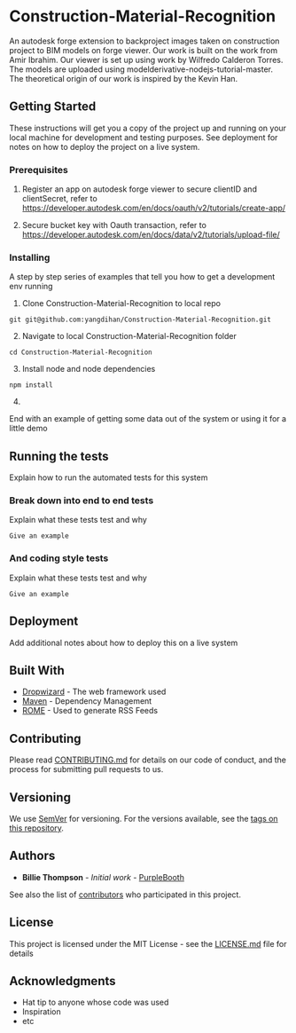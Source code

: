 # Construction-Material-Recognition

An autodesk forge extension to backproject images taken on construction project to BIM models on forge viewer. Our work is built on the work from Amir Ibrahim. Our viewer is set up using work by Wilfredo Calderon Torres. The models are uploaded using modelderivative-nodejs-tutorial-master. The theoretical origin of our work is inspired by the Kevin Han.

## Getting Started

These instructions will get you a copy of the project up and running on your local machine for development and testing purposes. See deployment for notes on how to deploy the project on a live system.

### Prerequisites

1) Register an app on autodesk forge viewer to secure clientID and clientSecret, refer to https://developer.autodesk.com/en/docs/oauth/v2/tutorials/create-app/

2) Secure bucket key with Oauth transaction, refer to <br />
https://developer.autodesk.com/en/docs/data/v2/tutorials/upload-file/

### Installing

A step by step series of examples that tell you how to get a development env running

1) Clone Construction-Material-Recognition to local repo 
```
git git@github.com:yangdihan/Construction-Material-Recognition.git
```

2) Navigate to local Construction-Material-Recognition folder
```
cd Construction-Material-Recognition
```

3) Install node and node dependencies
```
npm install
```

4) 
End with an example of getting some data out of the system or using it for a little demo

## Running the tests

Explain how to run the automated tests for this system

### Break down into end to end tests

Explain what these tests test and why

```
Give an example
```

### And coding style tests

Explain what these tests test and why

```
Give an example
```

## Deployment

Add additional notes about how to deploy this on a live system

## Built With

* [Dropwizard](http://www.dropwizard.io/1.0.2/docs/) - The web framework used
* [Maven](https://maven.apache.org/) - Dependency Management
* [ROME](https://rometools.github.io/rome/) - Used to generate RSS Feeds

## Contributing

Please read [CONTRIBUTING.md](https://gist.github.com/PurpleBooth/b24679402957c63ec426) for details on our code of conduct, and the process for submitting pull requests to us.

## Versioning

We use [SemVer](http://semver.org/) for versioning. For the versions available, see the [tags on this repository](https://github.com/your/project/tags). 

## Authors

* **Billie Thompson** - *Initial work* - [PurpleBooth](https://github.com/PurpleBooth)

See also the list of [contributors](https://github.com/your/project/contributors) who participated in this project.

## License

This project is licensed under the MIT License - see the [LICENSE.md](LICENSE.md) file for details

## Acknowledgments

* Hat tip to anyone whose code was used
* Inspiration
* etc
